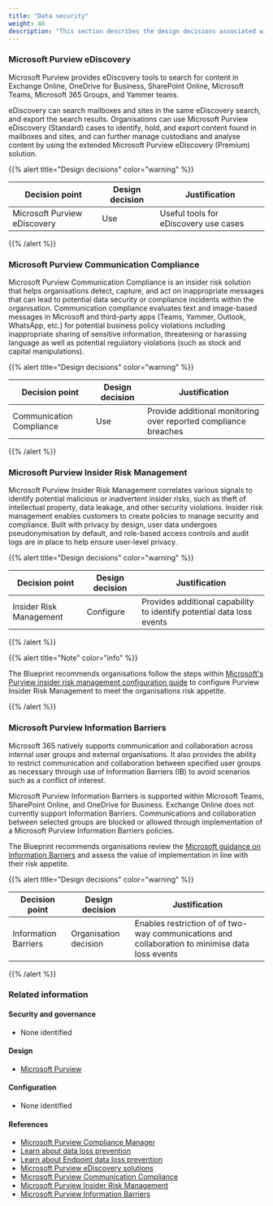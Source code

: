 ```yaml
---
title: "Data security"
weight: 40
description: "This section describes the design decisions associated with managing data security for system(s) built using ASD's Blueprint for Secure Cloud."
---
```


### Microsoft Purview eDiscovery

Microsoft Purview provides eDiscovery tools to search for content in Exchange Online, OneDrive for Business, SharePoint Online, Microsoft Teams, Microsoft 365 Groups, and Yammer teams.

eDiscovery can search mailboxes and sites in the same eDiscovery search, and export the search results. Organisations can use Microsoft Purview eDiscovery (Standard) cases to identify, hold, and export content found in mailboxes and sites, and can further manage custodians and analyse content by using the extended Microsoft Purview eDiscovery (Premium) solution.

{{% alert title="Design decisions" color="warning" %}}

| Decision point               | Design decision | Justification                         |
| ---------------------------- | --------------- | ------------------------------------- |
| Microsoft Purview eDiscovery | Use             | Useful tools for eDiscovery use cases |

{{% /alert %}}

### Microsoft Purview Communication Compliance

Microsoft Purview Communication Compliance is an insider risk solution that helps organisations detect, capture, and act on inappropriate messages that can lead to potential data security or compliance incidents within the organisation. Communication compliance evaluates text and image-based messages in Microsoft and third-party apps (Teams, Yammer, Outlook, WhatsApp, etc.) for potential business policy violations including inappropriate sharing of sensitive information, threatening or harassing language as well as potential regulatory violations (such as stock and capital manipulations).

{{% alert title="Design decisions" color="warning" %}}

| Decision point           | Design decision | Justification                                                   |
| ------------------------ | --------------- | --------------------------------------------------------------- |
| Communication Compliance | Use             | Provide additional monitoring over reported compliance breaches |

{{% /alert %}}

### Microsoft Purview Insider Risk Management

Microsoft Purview Insider Risk Management correlates various signals to identify potential malicious or inadvertent insider risks, such as theft of intellectual property, data leakage, and other security violations. Insider risk management enables customers to create policies to manage security and compliance. Built with privacy by design, user data undergoes pseudonymisation by default, and role-based access controls and audit logs are in place to help ensure user-level privacy.

{{% alert title="Design decisions" color="warning" %}}

| Decision point          | Design decision | Justification                                                         |
| ----------------------- | --------------- | --------------------------------------------------------------------- |
| Insider Risk Management | Configure       | Provides additional capability to identify potential data loss events |

{{% /alert %}}

{{% alert title="Note" color="info" %}}

The Blueprint recommends organisations follow the steps within [Microsoft's Purview insider risk management configuration guide](https://learn.microsoft.com/purview/insider-risk-management-configure) to configure Purview Insider Risk Management to meet the organisations risk appetite.

{{% /alert %}}

### Microsoft Purview Information Barriers

Microsoft 365 natively supports communication and collaboration across internal user groups and external organisations. It also provides the ability to restrict communication and collaboration between specified user groups as necessary through use of Information Barriers (IB) to avoid scenarios such as a conflict of interest.

Microsoft Purview Information Barriers is supported within Microsoft Teams, SharePoint Online, and OneDrive for Business. Exchange Online does not currently support Information Barriers. Communications and collaboration between selected groups are blocked or allowed through implementation of a Microsoft Purview Information Barriers policies.

The Blueprint recommends organisations review the [Microsoft guidance on Information Barriers](https://learn.microsoft.com/purview/information-barriers-solution-overview) and assess the value of implementation in line with their risk appetite.

{{% alert title="Design decisions" color="warning" %}}

| Decision point       | Design decision       | Justification                                                                                   |
| -------------------- | --------------------- | ----------------------------------------------------------------------------------------------- |
| Information Barriers | Organisation decision | Enables restriction of of two-way communications and collaboration to minimise data loss events |

{{% /alert %}}

### Related information

#### Security and governance

- None identified

#### Design

- [Microsoft Purview](/design/shared-services/purview)

#### Configuration

- None identified

#### References

- [Microsoft Purview Compliance Manager](https://learn.microsoft.com/microsoft-365/compliance/compliance-manager)
- [Learn about data loss prevention](https://learn.microsoft.com/microsoft-365/compliance/dlp-learn-about-dlp)
- [Learn about Endpoint data loss prevention](https://learn.microsoft.com/microsoft-365/compliance/endpoint-dlp-learn-about?view=o365-worldwide)
- [Microsoft Purview eDiscovery solutions](https://learn.microsoft.com/microsoft-365/compliance/ediscovery?view=o365-worldwide)
- [Microsoft Purview Communication Compliance](https://learn.microsoft.com/purview/communication-compliance)
- [Microsoft Purview Insider Risk Management](https://learn.microsoft.com/microsoft-365/compliance/insider-risk-management-solution-overview?view=o365-worldwide)
- [Microsoft Purview Information Barriers](https://learn.microsoft.com/microsoft-365/compliance/information-barriers-solution-overview?view=o365-worldwide)
